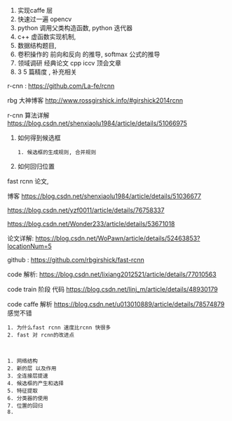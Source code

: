 1. 实现caffe 层
2. 快速过一遍 opencv 
3. python 调用父类构造函数, python 迭代器
4. c++  虚函数实现机制, 
5. 数据结构题目, 
6. 卷积操作的 前向和反向 的推导,  softmax 公式的推导
7. 领域调研  经典论文 cpp iccv 顶会文章
8. 3 5 篇精度 , 补充相关 



r-cnn : https://github.com/La-fe/rcnn 

rbg 大神博客  http://www.rossgirshick.info/#girshick2014rcnn

r-cnn 算法详解 https://blog.csdn.net/shenxiaolu1984/article/details/51066975 

 1. 如何得到候选框

     	1. 候选框的生成规则, 合并规则

 2. 如何回归位置

    

fast rcnn 论文, 

博客 https://blog.csdn.net/shenxiaolu1984/article/details/51036677

https://blog.csdn.net/yzf0011/article/details/76758337

https://blog.csdn.net/Wonder233/article/details/53671018

论文详解: https://blog.csdn.net/WoPawn/article/details/52463853?locationNum=5

github : https://github.com/rbgirshick/fast-rcnn



code 解析: https://blog.csdn.net/lixiang2012521/article/details/77010563

code train 阶段 代码 https://blog.csdn.net/linj_m/article/details/48930179

code  caffe 解析 https://blog.csdn.net/u013010889/article/details/78574879   感觉不错

 	1. 为什么fast rcnn 速度比rcnn 快很多
 	2. fast 对 rcnn的改进点



 	1. 网络结构
 	2. 新的层 以及作用
 	3. 全连接层提速
 	4. 候选框的产生和选择 
 	5. 特征提取
 	6. 分类器的使用
 	7. 位置的回归
 	8. 